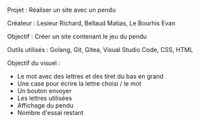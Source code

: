 Projet : Réaliser un site avec un pendu

Créateur : Lesieur Richard, Bellaud Matias, Le Bourhis Evan

Objectif : Créer un site contenant le jeu du pendu

Outils utilisés : Golang, Git, Gitea, Visual Studio Code, CSS, HTML

Objectif du visuel :
 - Le mot avec des lettres et des tiret du bas en grand
 - Une case pour écrire la lettre choisi / le mot
 - Un bouton envoyer
 - Les lettres utilisées
 - Affichage du pendu
 - Nombre d'essai restant